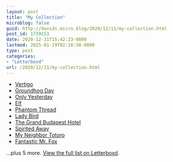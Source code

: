```yaml
---
layout: post
title: "My Collection"
microblog: false
guid: http://davids.micro.blog/2020/12/11/my-collection.html
post_id: 1739153
date: 2020-12-11T15:42:23-0800
lastmod: 2025-01-29T02:28:58-0800
type: post
categories:
- "Letterboxd"
url: /2020/12/11/my-collection.html
---
```

<ul> <li> <a href="https://letterboxd.com/film/vertigo/">Vertigo</a> </li> <li> <a href="https://letterboxd.com/film/groundhog-day/">Groundhog Day</a> </li> <li> <a href="https://letterboxd.com/film/only-yesterday/">Only Yesterday</a> </li> <li> <a href="https://letterboxd.com/film/elf/">Elf</a> </li> <li> <a href="https://letterboxd.com/film/phantom-thread/">Phantom Thread</a> </li> <li> <a href="https://letterboxd.com/film/lady-bird/">Lady Bird</a> </li> <li> <a href="https://letterboxd.com/film/the-grand-budapest-hotel/">The Grand Budapest Hotel</a> </li> <li> <a href="https://letterboxd.com/film/spirited-away/">Spirited Away</a> </li> <li> <a href="https://letterboxd.com/film/my-neighbor-totoro/">My Neighbor Totoro</a> </li> <li> <a href="https://letterboxd.com/film/fantastic-mr-fox/">Fantastic Mr. Fox</a> </li> </ul> <p>...plus 5 more. <a href="https://letterboxd.com/theschlaepfer/list/my-collection/">View the full list on Letterboxd</a>.</p>
